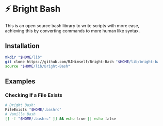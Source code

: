 # ⚡ Bright Bash

This is an open source bash library to write scripts with more ease, achieving this by converting commands to more human like syntax.

## Installation

```bash
mkdir "$HOME/lib"
git clone https://github.com/RJHimself/Bright-Bash "$HOME/lib/bright-bash"
source "$HOME/lib/Bright-Bash"
```

## Examples

### Checking If a File Exists

```bash
# Bright Bash:
FileExists "$HOME/.bashrc"
# Vanilla Bash
[[ -f "$HOME/.bashrc" ]] && echo true || echo false
```
